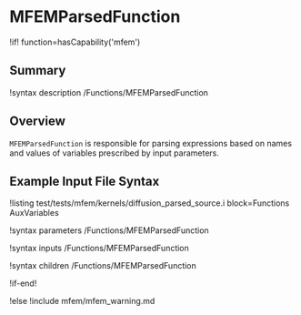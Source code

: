 # MFEMParsedFunction

!if! function=hasCapability('mfem')

## Summary

!syntax description /Functions/MFEMParsedFunction

## Overview

`MFEMParsedFunction` is responsible for parsing expressions based on names and values of variables prescribed by input parameters.

## Example Input File Syntax

!listing test/tests/mfem/kernels/diffusion_parsed_source.i block=Functions AuxVariables

!syntax parameters /Functions/MFEMParsedFunction

!syntax inputs /Functions/MFEMParsedFunction

!syntax children /Functions/MFEMParsedFunction

!if-end!

!else
!include mfem/mfem_warning.md